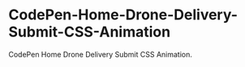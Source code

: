 # CodePen-Home-Drone-Delivery-Submit-CSS-Animation
CodePen Home Drone Delivery Submit CSS Animation.
